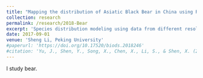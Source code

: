 ```yaml
---
title: "Mapping the distribution of Asiatic Black Bear in China using Random Forest and Map Fusion Technique"
collection: research
permalink: /research/2018-Bear
excerpt: 'Species distribution modeling using data from different resolution'
date: 2017-09-01
venue: 'Sheng Li, Peking University'
#paperurl: 'https://doi.org/10.17520/biods.2018246'
#citation: 'Yu, J., Shen, Y., Song, X., Chen, X., Li, S., & Shen, X. (2019). Evaluating the effectiveness of functional zones for black muntjac (Muntiacus crinifrons) protection in qianjiangyuan national park pilot site. Biodiversity Science, 27(1).'
---
```


I study bear.
